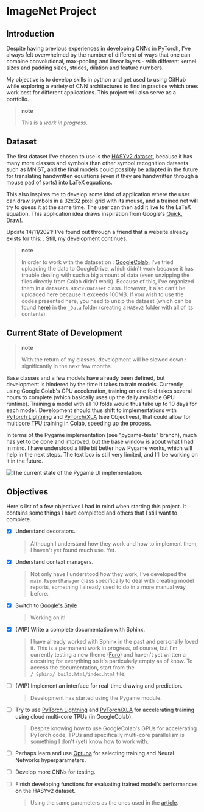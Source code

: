 ImageNet Project
================

Introduction
------------

Despite having previous experiences in developing CNNs in PyTorch, I've
always felt overwhelmed by the number of different of ways that one can
combine convolutional, max-pooling and linear layers - with different
kernel sizes and padding sizes, strides, dilation and feature numbers.

My objective is to develop skills in python and get used to using GitHub
while exploring a variety of CNN architectures to find in practice which
ones work best for different applications. This project will also serve
as a portfolio.

> **note**
>
> This is a *work in progress*.

Dataset
-------

The first dataset I've chosen to use is the [HASYv2
dataset](https://arxiv.org/abs/1701.08380), because it has many more
classes and symbols than other symbol recognition datasets such as
MNIST, and the final models could possibly be adapted in the future for
translating handwritten equations (even if they are handwritten through
a mouse pad of sorts) into LaTeX equations.

This also inspires me to develop some kind of application where the user
can draw symbols in a 32x32 pixel grid with its mouse, and a trained net
will try to guess it at the same time. The user can then add it live to
the LaTeX equation. This application idea draws inspiration from
Google's [Quick, Draw!](https://quickdraw.withgoogle.com/).

Update 14/11/2021: I've found out through a friend that a website
already exists for this: [](http://detexify.kirelabs.org/symbols.html).
Still, my development continues.

> **note**
>
> In order to work with the dataset on
> :   [GoogleColab](https://colab.research.google.com/), I've tried
>     uploading the data to GoogleDrive, which didn't work because it
>     has trouble dealing with such a big amount of data (even unzipping
>     the files directly from Colab didn't work). Because of this, I've
>     organized them in a `datasets.HASYv2Dataset` class. However, it
>     also can't be uploaded here because it exceeds 100MB. If you wish
>     to use the codes presented here, you need to unzip the dataset
>     (which can be found
>     [here](https://zenodo.org/record/259444#.YYwmp73MLUJ)) in the
>     `_Data` folder (creating a `HASYv2` folder with all of its
>     contents).
>
Current State of Development
----------------------------

> **note**
>
> With the return of my classes, development will be slowed down
> :   significantly in the next few months.
>
Base classes and a few models have already been defined, but development
is hindered by the time it takes to train models. Currently, using
Google Colab's GPU acceleration, training on one fold takes several
hours to complete (which basically uses up the daily available GPU
runtime). Training a model with all 10 folds would thus take up to 10
days for each model. Development should thus shift to implementations
with [PyTorch Lightning](https://www.pytorchlightning.ai/) and
[PyTorch/XLA](https://github.com/pytorch/xla/) (see Objectives), that
could allow for multicore TPU training in Colab, speeding up the
process.

In terms of the Pygame implementation (see "pygame-tests" branch), much
has yet to be done and improved, but the base window is about what I had
in mind. I have understood a little bit better how Pygame works, which
will help in the next steps. The text box is still very limited, and
I'll be working on it in the future.

![*The current state of the Pygame UI
implementation.*](../_Assets/drawingboard.png%0A%20:width:%20640%0A%20:align:%20center%0A%20:alt:%20*The%20current%20state%20of%20the%20Pygame%20UI%20implementation.*)

Objectives
----------

Here's list of a few objectives I had in mind when starting this
project. It contains some things I have completed and others that I
still want to complete.

-   [X] Understand decorators.

    > Although I understand how they work and how to implement them, I
    > haven't yet found much use. Yet.

-   [X] Understand context managers.

    > Not only have I understood *how* they work, I've developed the
    > `main.ReportManager` class specifically to deal with creating
    > model reports, something I already used to do in a more manual way
    > before.

-   [X] Switch to [Google's
    Style](https://google.github.io/styleguide/pyguide.html)

    > Working on it!

-   [X] (WIP) Write a complete documentation with Sphinx.

    > I have already worked with Sphinx in the past and personally loved
    > it. This is a permanent work in progress, of course, but I'm
    > currently testing a new theme
    > ([Furo](https://github.com/pradyunsg/furo)) and haven't yet
    > written a docstring for everything so it's particularly empty as
    > of know. To access the documentation, start from the
    > `/_Sphinx/_build.html/index.html` file.

-   [ ] (WIP) Implement an interface for real-time drawing and
    prediction.

    > Development has started using the Pygame module.

-   [ ] Try to use [PyTorch Lightning](https://www.pytorchlightning.ai/)
    and [PyTorch/XLA](https://github.com/pytorch/xla/) for accelerating
    training using cloud multi-core TPUs (in GoogleColab).

    > Despite knowing how to use GoogleColab's GPUs for accelerating
    > PyTorch code, TPUs and specifically multi-core parallelism is
    > something I don't (yet) know how to work with.

-   [ ] Perhaps learn and use [Optuna](https://optuna.org/) for
    selecting training and Neural Networks hyperparameters.
-   [ ] Develop more CNNs for testing.
-   [ ] Finish developing functions for evaluating trained model's
    performances on the HASYv2 dataset.

    > Using the same parameters as the ones used in the
    > [article](https://arxiv.org/abs/1701.08380).


